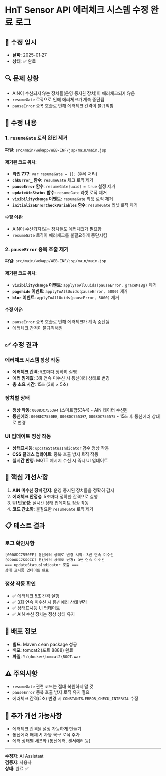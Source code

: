 # HnT Sensor API 에러체크 시스템 수정 완료 로그

## 📅 수정 일시
- **날짜**: 2025-01-27
- **상태**: ✅ 완료

## 🔍 문제 상황
- AIN이 수신되지 않는 장치들(운영 중지된 장치)이 에러체크되지 않음
- `resumeGate` 로직으로 인해 에러체크가 계속 중단됨
- `pauseError` 중복 호출로 인해 에러체크 간격이 불규칙함

## 🔧 수정 내용

### 1. `resumeGate` 로직 완전 제거
**파일**: `src/main/webapp/WEB-INF/jsp/main/main.jsp`

#### 제거된 코드 위치:
- **라인 777**: `var resumeGate = {};` (주석 처리)
- **`chkError_` 함수**: `resumeGate` 체크 로직 제거
- **`pauseError` 함수**: `resumeGate[uuid] = true` 설정 제거
- **`updateAinStatus` 함수**: `resumeGate` 리셋 로직 제거
- **`visibilitychange` 이벤트**: `resumeGate` 리셋 로직 제거
- **`initializeErrorCheckVariables` 함수**: `resumeGate` 리셋 로직 제거

#### 수정 이유:
- AIN이 수신되지 않는 장치들도 에러체크가 필요함
- `resumeGate` 로직이 에러체크를 불필요하게 중단시킴

### 2. `pauseError` 중복 호출 제거
**파일**: `src/main/webapp/WEB-INF/jsp/main/main.jsp`

#### 제거된 코드 위치:
- **`visibilitychange` 이벤트**: `applyToAllUuids(pauseError, graceMsBg)` 제거
- **`pagehide` 이벤트**: `applyToAllUuids(pauseError, 5000)` 제거
- **`blur` 이벤트**: `applyToAllUuids(pauseError, 5000)` 제거

#### 수정 이유:
- `pauseError` 중복 호출로 인해 에러체크가 계속 중단됨
- 에러체크 간격이 불규칙해짐

## ✅ 수정 결과

### 에러체크 시스템 정상 작동
- **에러체크 간격**: 5초마다 정확히 실행
- **에러 임계값**: 3회 연속 미수신 시 통신에러 상태로 변경
- **총 소요 시간**: 15초 (3회 × 5초)

### 장치별 상태
- **정상 작동**: `0008DC7553A4` (스마트팜53A4) - AIN 데이터 수신됨
- **통신에러**: `0008DC7550EE`, `0008DC755397`, `0008DC755575` - 15초 후 통신에러 상태로 변경

### UI 업데이트 정상 작동
- **상태표시등**: `updateStatusIndicator` 함수 정상 작동
- **CSS 클래스 업데이트**: 중복 호출 방지 로직 작동
- **실시간 반영**: MQTT 메시지 수신 시 즉시 UI 업데이트

## 🎯 핵심 개선사항

1. **AIN 미수신 장치 감지**: 운영 중지된 장치들을 정확히 감지
2. **에러체크 안정성**: 5초마다 정확한 간격으로 실행
3. **UI 반응성**: 실시간 상태 업데이트 정상 작동
4. **코드 간소화**: 불필요한 `resumeGate` 로직 제거

## 📋 테스트 결과

### 로그 확인사항
```
[0008DC7550EE] 통신에러 상태로 변경 시작: 3번 연속 미수신
[0008DC7550EE] 통신에러 상태로 변경: 3번 연속 미수신
=== updateStatusIndicator 호출 ===
상태 표시등 업데이트 완료
```

### 정상 작동 확인
- ✅ 에러체크 5초 간격 실행
- ✅ 3회 연속 미수신 시 통신에러 상태 변경
- ✅ 상태표시등 UI 업데이트
- ✅ AIN 수신 장치는 정상 상태 유지

## 🔄 배포 정보
- **빌드**: Maven clean package 성공
- **배포**: tomcat2 (포트 8888) 완료
- **파일**: `Y:\docker\tomcat2\ROOT.war`

## ⚠️ 주의사항
- `resumeGate` 관련 코드는 절대 복원하지 말 것
- `pauseError` 중복 호출 방지 로직 유지 필요
- 에러체크 간격(5초) 변경 시 `CONSTANTS.ERROR_CHECK_INTERVAL` 수정

## 📝 추가 개선 가능사항
- 에러체크 간격을 설정 가능하게 만들기
- 통신에러 해제 시 자동 복구 로직 추가
- 에러 상태별 세분화 (통신에러, 센서에러 등)

---
**수정자**: AI Assistant  
**검증자**: 사용자  
**상태**: 완료 ✅
